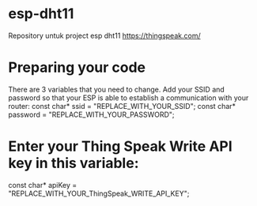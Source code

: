 # esp-dht11
Repository untuk project esp dht11 https://thingspeak.com/

# Preparing your code
There are 3 variables that you need to change. Add your SSID and password so that your ESP is able to establish a communication with your router:
const char* ssid = "REPLACE_WITH_YOUR_SSID";
const char* password = "REPLACE_WITH_YOUR_PASSWORD";

# Enter your Thing Speak Write API key in this variable:
const char* apiKey = "REPLACE_WITH_YOUR_ThingSpeak_WRITE_API_KEY";
